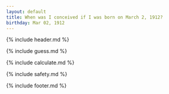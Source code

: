 ```yaml
---
layout: default
title: When was I conceived if I was born on March 2, 1912?
birthday: Mar 02, 1912
---
```


{% include header.md %}

{% include guess.md %}

{% include calculate.md %}

{% include safety.md %}

{% include footer.md %}



